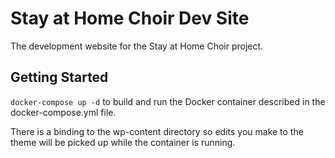 # Stay at Home Choir Dev Site

The development website for the Stay at Home Choir project.

## Getting Started

`docker-compose up -d` to build and run the Docker container described in the docker-compose.yml file.

There is a binding to the wp-content directory so edits you make to the theme will be picked up while the container is running.
